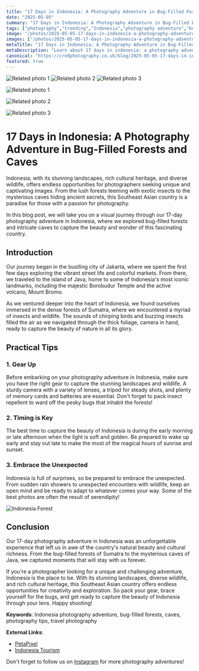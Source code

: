 ```yaml
---
title: "17 Days in Indonesia: A Photography Adventure in Bug-Filled Forests and Caves - PetaPixel"
date: "2025-05-05"
summary: "17 Days in Indonesia: A Photography Adventure in Bug-Filled Forests and Caves - PetaPixel - A trending topic in photography."
tags: ["photography","trending","Indonesia","photography adventure","bug-filled forests","caves","photography tips","travel photography"]
image: "/photos/2025-05-05-17-days-in-indonesia-a-photography-adventure-in-bug-filled-forests-and-caves-petapixel-1.jpg"
images: ["/photos/2025-05-05-17-days-in-indonesia-a-photography-adventure-in-bug-filled-forests-and-caves-petapixel-1.jpg","/photos/2025-05-05-17-days-in-indonesia-a-photography-adventure-in-bug-filled-forests-and-caves-petapixel-2.jpg","/photos/2025-05-05-17-days-in-indonesia-a-photography-adventure-in-bug-filled-forests-and-caves-petapixel-3.jpg"]
metaTitle: "17 Days in Indonesia: A Photography Adventure in Bug-Filled Forests and Caves - PetaPixel | cre8 Photography"
metaDescription: "Learn about 17 days in indonesia: a photography adventure in bug-filled forests and caves - petapixel in photography with practical tips and insights."
canonical: "https://cre8photography.co.uk/blog/2025-05-05-17-days-in-indonesia-a-photography-adventure-in-bug-filled-forests-and-caves-petapixel"
featured: true
---
```


<!-- Gallery as HTML -->

<div class="grid grid-cols-1 sm:grid-cols-2 md:grid-cols-3 gap-4">
  <img src="/photos/2025-05-05-17-days-in-indonesia-a-photography-adventure-in-bug-filled-forests-and-caves-petapixel-1.jpg" alt="Related photo 1" class="w-full rounded-lg" />
<img src="/photos/2025-05-05-17-days-in-indonesia-a-photography-adventure-in-bug-filled-forests-and-caves-petapixel-2.jpg" alt="Related photo 2" class="w-full rounded-lg" />
<img src="/photos/2025-05-05-17-days-in-indonesia-a-photography-adventure-in-bug-filled-forests-and-caves-petapixel-3.jpg" alt="Related photo 3" class="w-full rounded-lg" />
</div>


<!-- Gallery as Markdown -->
![Related photo 1](/photos/2025-05-05-17-days-in-indonesia-a-photography-adventure-in-bug-filled-forests-and-caves-petapixel-1.jpg)


![Related photo 2](/photos/2025-05-05-17-days-in-indonesia-a-photography-adventure-in-bug-filled-forests-and-caves-petapixel-2.jpg)


![Related photo 3](/photos/2025-05-05-17-days-in-indonesia-a-photography-adventure-in-bug-filled-forests-and-caves-petapixel-3.jpg)



# 17 Days in Indonesia: A Photography Adventure in Bug-Filled Forests and Caves

Indonesia, with its stunning landscapes, rich cultural heritage, and diverse wildlife, offers endless opportunities for photographers seeking unique and captivating images. From the lush forests teeming with exotic insects to the mysterious caves hiding ancient secrets, this Southeast Asian country is a paradise for those with a passion for photography.

In this blog post, we will take you on a visual journey through our 17-day photography adventure in Indonesia, where we explored bug-filled forests and intricate caves to capture the beauty and wonder of this fascinating country.

## Introduction

Our journey began in the bustling city of Jakarta, where we spent the first few days exploring the vibrant street life and colorful markets. From there, we traveled to the island of Java, home to some of Indonesia's most iconic landmarks, including the majestic Borobudur Temple and the active volcano, Mount Bromo.

As we ventured deeper into the heart of Indonesia, we found ourselves immersed in the dense forests of Sumatra, where we encountered a myriad of insects and wildlife. The sounds of chirping birds and buzzing insects filled the air as we navigated through the thick foliage, camera in hand, ready to capture the beauty of nature in all its glory.

## Practical Tips

### 1. Gear Up

Before embarking on your photography adventure in Indonesia, make sure you have the right gear to capture the stunning landscapes and wildlife. A sturdy camera with a variety of lenses, a tripod for steady shots, and plenty of memory cards and batteries are essential. Don't forget to pack insect repellent to ward off the pesky bugs that inhabit the forests!

### 2. Timing is Key

The best time to capture the beauty of Indonesia is during the early morning or late afternoon when the light is soft and golden. Be prepared to wake up early and stay out late to make the most of the magical hours of sunrise and sunset.

### 3. Embrace the Unexpected

Indonesia is full of surprises, so be prepared to embrace the unexpected. From sudden rain showers to unexpected encounters with wildlife, keep an open mind and be ready to adapt to whatever comes your way. Some of the best photos are often the result of serendipity!

![Indonesia Forest](/path/to/image)

## Conclusion

Our 17-day photography adventure in Indonesia was an unforgettable experience that left us in awe of the country's natural beauty and cultural richness. From the bug-filled forests of Sumatra to the mysterious caves of Java, we captured moments that will stay with us forever.

If you're a photographer looking for a unique and challenging adventure, Indonesia is the place to be. With its stunning landscapes, diverse wildlife, and rich cultural heritage, this Southeast Asian country offers endless opportunities for creativity and exploration. So pack your gear, brace yourself for the bugs, and get ready to capture the beauty of Indonesia through your lens. Happy shooting!

**Keywords**: Indonesia photography adventure, bug-filled forests, caves, photography tips, travel photography

**External Links**:
- [PetaPixel](https://petapixel.com/)
- [Indonesia Tourism](https://www.indonesia.travel/)

Don't forget to follow us on [Instagram](https://www.instagram.com/) for more photography adventures!

